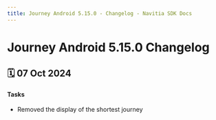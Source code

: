 ```yaml
---
title: Journey Android 5.15.0 - Changelog - Navitia SDK Docs
---
```


# Journey Android 5.15.0 Changelog

<h2>🗓 07 Oct 2024</h2>

#### Tasks
- Removed the display of the shortest journey
